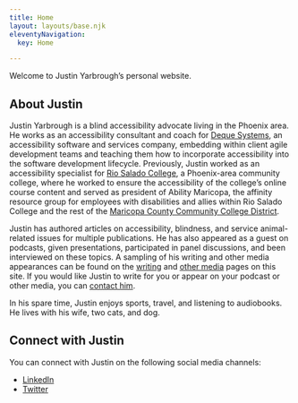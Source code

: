 ```yaml
---
title: Home
layout: layouts/base.njk
eleventyNavigation:
  key: Home

---
```

Welcome to Justin Yarbrough’s personal website.

## About Justin

Justin Yarbrough is a blind accessibility advocate living in the Phoenix area. He works as an accessibility consultant and coach for [Deque Systems](https://www.deque.com/), an accessibility software and services company, embedding within client agile development teams and teaching them how to incorporate accessibility into the software development lifecycle. Previously, Justin worked as an accessibility specialist for [Rio Salado College](https://www.riosalado.edu/), a Phoenix-area community college, where he worked to ensure the accessibility of the college’s online course content and served as president of Ability Maricopa, the affinity resource group for employees with disabilities and allies within Rio Salado College and the rest of the [Maricopa County Community College District](https://www.maricopa.edu/).

Justin has authored articles on accessibility, blindness, and service animal-related issues for multiple publications. He has also appeared as a guest on podcasts, given presentations, participated in panel discussions, and been interviewed on these topics. A sampling of his writing and other media appearances can be found on the [writing](/writing) and [other media](/media) pages on this site. If you would like Justin to write for you or appear on your podcast or other media, you can [contact him](/contact).

In his spare time, Justin enjoys sports, travel, and listening to audiobooks. He lives with his wife, two cats, and dog.

## Connect with Justin

You can connect with Justin on the following social media channels:

- [LinkedIn](https://www.linkedin.com/in/justin-yarbrough-639770234/)
- [Twitter](https://www.twitter.com/fatelvis04)